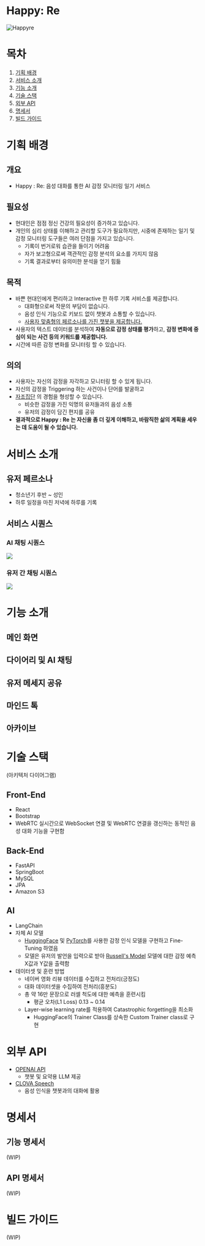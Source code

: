 # Happy: Re
![Happyre](readme%20resource/Happyre.png)

# 목차
1. [기획 배경](#기획-배경)
2. [서비스 소개](#서비스-소개)
3. [기능 소개](#기능-소개)
4. [기술 스택](#기술-스택)
5. [외부 API](#외부-API)
6. [명세서](#명세서)
7. [빌드 가이드](#빌드-가이드)

# 기획 배경
## 개요
- Happy : Re: 음성 대화를 통한 AI 감정 모니터링 일기 서비스
## 필요성
- 현대인은 점점 정신 건강의 필요성이 증가하고 있습니다.
- 개인의 심리 상태를 이해하고 관리할 도구가 필요하지만, 시중에 존재하는 일기 및 감정 모니터링 도구들은 여러 단점을 가지고 있습니다.
	- 기록이 번거로워 습관을 들이기 어려움
	- 자가 보고형으로써 객관적인 감정 분석의 요소를 가지지 않음
	- 기록 결과로부터 유의미한 분석을 얻기 힘듦
## 목적
- 바쁜 현대인에게 편리하고 Interactive 한 하루 기록 서비스를 제공합니다.
	- 대화형으로써 작문의 부담이 없습니다.
	- 음성 인식 기능으로 키보드 없이 챗봇과 소통할 수 있습니다.
	- [사용자 맞춤형의 페르소나를 가진 챗봇을 제공합니다.](#다이어리-및-AI-채팅)
- 사용자의 텍스트 데이터를 분석하여 **자동으로 감정 상태를 평가**하고, **감정 변화에 중심이 되는 사건 등의 키워드를 제공합니다.**
- 시간에 따른 감정 변화를 모니터링 할 수 있습니다.
## 의의
- 사용자는 자신의 감정을 자각하고 모니터링 할 수 있게 됩니다.
- 자신의 감정을 Triggering 하는 사건이나 단어를 발굴하고
- [자조집단](https://en.wikipedia.org/wiki/Support_group) 의 경험을 형성할 수 있습니다.
	- 비슷한 감정을 가진 익명의 유저들과의 음성 소통
	- 유저의 감정이 담긴 편지를 공유
- **결과적으로 Happy : Re 는 자신을 좀 더 깊게 이해하고, 바람직한 삶의 계획을 세우는 데 도움이 될 수 있습니다.**
# 서비스 소개
## 유저 페르소나
- 청소년기 후반 ~ 성인
- 하루 일정을 마친 저녁에 하루를 기록

## 서비스 시퀀스
### AI 채팅 시퀀스
![](readme%20resource/AI%20채팅%20시퀀스.png)
### 유저 간 채팅 시퀀스
![](readme%20resource/유저%20채팅%20시퀀스.png)
# 기능 소개
## 메인 화면
## 다이어리 및 AI 채팅
## 유저 메세지 공유
## 마인드 톡
## 아카이브
<!-- ### 해피리 페르소나
- 해피리
![](readme%20resource/default.PNG)
- 셰익스피리
![](readme%20resource/shakespeare.PNG)
-  해파린 장군 
![](readme%20resource/general.PNG)
- 해파스찬
![](readme%20resource/butler.PNG)
- 해파라테스
![](readme%20resource/philosopher.PNG) -->
# 기술 스택
(아키텍처 다이어그램)
## Front-End
- React
- Bootstrap
- WebRTC
	실시간으로 WebSocket 연결 및 WebRTC 연결을 갱신하는 동적인 음성 대화 기능을 구현함
## Back-End
- FastAPI
- SpringBoot
- MySQL
- JPA
- Amazon S3
## AI
- LangChain
- 자체 AI 모델 
	- [HuggingFace](https://huggingface.co/) 및 [PyTorch](https://pytorch.org/)를 사용한 감정 인식 모델을 구현하고 Fine-Tuning 하였음
	- 모델은 유저의 발언을 입력으로 받아 [Russell's Model](https://en.wikipedia.org/wiki/Emotion_classification#Circumplex_model) 모델에 대한 감정 예측 X값과 Y값을 출력함
- 데이터셋 및 훈련 방법
	- 네이버 영화 리뷰 데이터를 수집하고 전처리(긍정도)
	- 대화 데이터셋을 수집하여 전처리(흥분도)
	- 총 약 16만 문장으로 러셀 척도에 대한 예측을 훈련시킴
		- 평균 오차(L1 Loss) 0.13 ~ 0.14
	- Layer-wise learning rate를 적용하여 Catastrophic forgetting을 최소화
		- HuggingFace의 Trainer Class를 상속한 Custom Trainer class로 구현
# 외부 API
- [OPENAI API](https://platform.openai.com/)
	- 챗봇 및 요약용 LLM 제공
- [CLOVA Speech](https://clova.ai/speech)
	- 음성 인식을 챗봇과의 대화에 활용
# 명세서
## 기능 명세서
(WIP)
## API 명세서
(WIP)
# 빌드 가이드
(WIP)